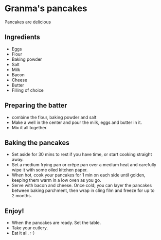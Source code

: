 # Granma's pancakes

Pancakes are delicious

## Ingredients

- Eggs
- Flour
- Baking powder
- Salt
- Milk
- Bacon
- Cheese
- Butter
- Filling of choice 

## Preparing the batter

- combine the flour, baking powder and salt
- Make a well in the center and pour the milk, eggs and butter in it.
- Mix it all together.

## Baking the pancakes

- Set aside for 30 mins to rest if you have time, or start cooking straight away.
- Set a medium frying pan or crêpe pan over a medium heat and carefully wipe it with some oiled kitchen paper.
- When hot, cook your pancakes for 1 min on each side until golden, keeping them warm in a low oven as you go.
- Serve with bacon and cheese. Once cold, you can layer the pancakes between baking parchment, then wrap in cling film and freeze for up to 2 months.

## Enjoy!

- When the pancakes are ready. Set the table.
- Take your cutlery.
- Eat it all. :-)
